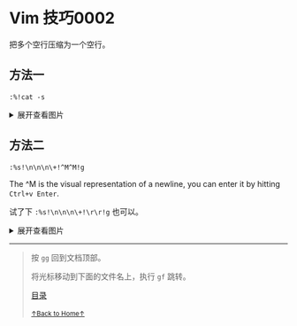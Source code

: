 # Vim 技巧0002

把多个空行压缩为一个空行。

## 方法一

```
:%!cat -s
```

<details>
<summary>展开查看图片</summary>
<img src="../../images/vim_tips_0002_01.gif" alt="vim_tips_0002_01.gif" />
</details>

## 方法二

```
:%s!\n\n\n\+!^M^M!g
```

The ^M is the visual representation of a newline, you can enter it by hitting `Ctrl+v Enter`.

试了下 `:%s!\n\n\n\+!\r\r!g` 也可以。

<details>
<summary>展开查看图片</summary>
<img src="../../images/vim_tips_0002_02.gif" alt="vim_tips_0002_02.gif" />
</details>

* * *

> 按 `gg` 回到文档顶部。
>
> 将光标移动到下面的文件名上，执行 `gf` 跳转。
>
> [目录](README.md)
>
> <a href='https://github.com/MDGSF/MyVim'><small>↑Back to Home↑</small></a>

